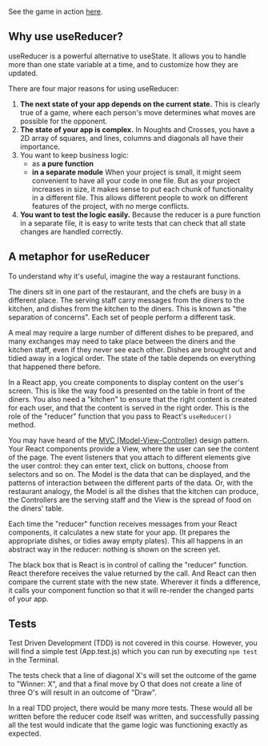 
See the game in action [here](https://dciforks.github.io/useReducer-game).

## Why use useReducer?

useReducer is a powerful alternative to useState. It allows you to handle more than one state variable at a time, and to customize how they are updated.

There are four major reasons for using useReducer:

1. **The next state of your app depends on the current state.** This is clearly true of a game, where each person's move determines what moves are possible for the opponent.
2. **The state of your app is complex.** In Noughts and Crosses, you have a 2D array of squares, and lines, columns and diagonals all have their importance.
3. You want to keep business logic:
   * as **a pure function**
   * **in a separate module**
   When your project is small, it might seem convenient to have all your code in one file. But as your project increases in size, it makes sense to put each chunk of functionality in a different file. This allows different people to work on different features of the project, with no merge conflicts.
4. **You want to test the logic easily.** Because the reducer is a pure function in a separate file, it is easy to write tests that can check that all state changes are handled correctly.

## A metaphor for useReducer

To understand why it's useful, imagine the way a restaurant functions.

The diners sit in one part of the restaurant, and the chefs are busy in a different place. The serving staff carry messages from the diners to the kitchen, and dishes from the kitchen to the diners. This is known as "the separation of concerns". Each set of people perform a different task.

A meal may require a large number of different dishes to be prepared, and many exchanges may need to take place between the diners and the kitchen staff, even if they never see each other. Dishes are brought out and tidied away in a logical order. The state of the table depends on everything that happened there before.

In a React app, you create components to display content on the user's screen. This is like the way food is presented on the table in front of the diners. You also need a "kitchen" to ensure that the right content is created for each user, and that the content is served in the right order. This is the role of the "reducer" function that you pass to React's `useReducer()` method.

You may have heard of the [MVC (Model-View-Controller)](https://en.wikipedia.org/wiki/Model%E2%80%93view%E2%80%93controller) design pattern. Your React components provide a View, where the user can see the content of the page. The event listeners that you attach to different elements give the user control: they can enter text, click on buttons, choose from selectors and so on. The Model is the data that can be displayed, and the patterns of interaction between the different parts of the data. Or, with the restaurant analogy, the Model is all the dishes that the kitchen can produce, the Controllers are the serving staff and the View is the spread of food on the diners' table.

Each time the "reducer" function receives messages from your React components, it calculates a new state for your app. (It prepares the appropriate dishes, or tidies away empty plates). This all happens in an abstract way in the reducer: nothing is shown on the screen yet.

The black box that is React is in control of calling the "reducer" function. React therefore receives the value returned by the call. And React can then compare the current state with the new state. Wherever it finds a difference, it calls your component function so that it will re-render the changed parts of your app.

## Tests

Test Driven Development (TDD) is not covered in this course. However, you will find a simple test (App.test.js) which you can run by executing `npm test` in the Terminal.

The tests check that a line of diagonal X's will set the outcome of the game to "Winner: X", and that a final move by O that does not create a line of three O's will result in an outcome of "Draw".

In a real TDD project, there would be many more tests. These would all be written before the reducer code itself was written, and successfully passing all the test would indicate that the game logic was functioning exactly as expected.